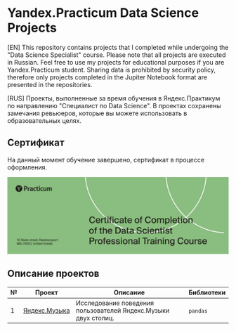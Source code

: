 # Yandex.Practicum Data Science Projects

[EN] This repository contains projects that I completed while undergoing the "Data Science Specialist" course. Please note that all projects are executed in Russian. Feel free to use my projects for educational purposes if you are Yandex.Practicum  student. Sharing data is prohibited by security policy, therefore only projects completed in the Jupiter Notebook format are presented in the repositories.

[RUS] Проекты, выполненные за время обучения в Яндекс.Практикум по направлению "Специалист по Data Science". В проектах сохранены замечания ревьюеров, которые вы можете использовать в образовательных целях.

## Сертификат
На данный момент обучение завершено, сертификат в процессе оформления.

![Certificate](certificate/cover_eng.jpg)

## Описание проектов

| № | Проект | Описание | Библиотеки |
|--|--|--|--|
|1| [Яндекс.Музыка](https://github.com/Scoundrella/ds_projects_yandex/tree/main/01_yandex_music) | Исследование поведения пользователей Яндекс.Музыки двух столиц. | `pandas` |
